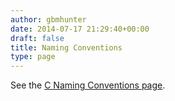 ```yaml
---
author: gbmhunter
date: 2014-07-17 21:29:40+00:00
draft: false
title: Naming Conventions
type: page
---
```


See the [C Naming Conventions page](/programming/languages/c/c-naming-conventions).

